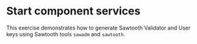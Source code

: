 # Start component services

This exercise demonstrates how to generate Sawtooth Validator and User keys using Sawtooth tools `sawadm` and `sawtooth`.
